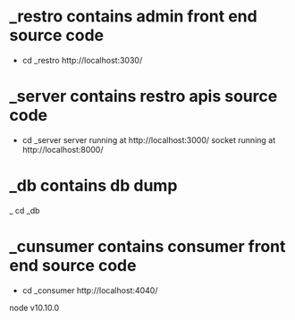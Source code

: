 # _restro contains admin front end source code
- cd _restro
http://localhost:3030/

# _server contains restro apis source code
- cd _server
server running at http://localhost:3000/
socket running at http://localhost:8000/

# _db contains db dump
_ cd _db

# _cunsumer contains consumer front end source code
- cd _consumer
http://localhost:4040/

node v10.10.0